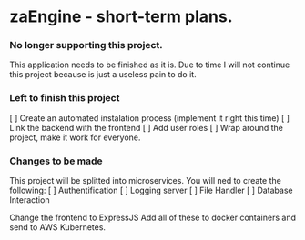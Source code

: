 # zaEngine - short-term plans.

### No longer supporting this project.
This application needs to be finished as it is.
Due to time I will not continue this project because is just a useless pain to do it. 

### Left to finish this project
[ ] Create an automated instalation process (implement it right this time)
[ ] Link the backend with the frontend
[ ] Add user roles
[ ] Wrap around the project, make it work for everyone.


### Changes to be made
This project will be splitted into microservices. You will ned to create the following:
[ ] Authentification
[ ] Logging server
[ ] File Handler 
[ ] Database Interaction

Change the frontend to ExpressJS
Add all of these to docker containers and send to AWS Kubernetes. 